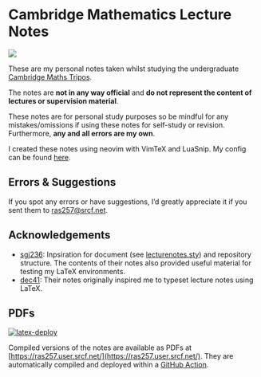 # Cambridge Mathematics Lecture Notes
[![](https://tokei.rs/b1/github/ras257/cam-notes)](https://github.com/XAMPPRocky/tokei)

These are my personal notes taken whilst studying the undergraduate [Cambridge Maths Tripos](https://www.maths.cam.ac.uk/undergrad/undergrad).

The notes are **not in any way official** and **do not represent the content of lectures or supervision material**.

These notes are for personal study purposes so be mindful for any mistakes/omissions if using these notes for self-study or revision.
Furthermore, **any and all errors are my own**.

I created these notes using neovim with VimTeX and LuaSnip. My config can be found [here](https://github.com/ras257/nvf-tex-config).

## Errors & Suggestions
If you spot any errors or have suggestions, I’d greatly appreciate it if you sent them to [ras257@srcf.net](mailto:ras257@srcf.net).

## Acknowledgements
- [sgj236](https://github.com/ostephagus/lecture-notes): Inpsiration for document (see [lecturenotes.sty](https://github.com/ostephagus/lecturenotes)) and repository structure.
The contents of their notes also provided useful material for testing my LaTeX environments. 
- [dec41](https://github.com/dalcde/cam-notes): Their notes originally inspired me to typeset lecture notes using LaTeX.

## PDFs
[![latex-deploy](https://github.com/ras257/cam-notes/actions/workflows/latex-deploy.yml/badge.svg)](https://github.com/ras257/cam-notes/actions/workflows/latex-deploy.yml)

Compiled versions of the notes are available as PDFs at [https://ras257.user.srcf.net/](https://ras257.user.srcf.net/). They are automatically compiled and deployed within a [GitHub Action](https://github.com/ras257/cam-notes/actions).
